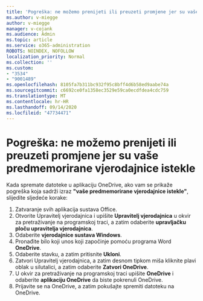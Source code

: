 ```yaml
---
title: 'Pogreška: ne možemo prenijeti ili preuzeti promjene jer su vaše predmemorirane vjerodajnice istekle'
ms.author: v-miegge
author: v-miegge
manager: v-cojank
ms.audience: Admin
ms.topic: article
ms.service: o365-administration
ROBOTS: NOINDEX, NOFOLLOW
localization_priority: Normal
ms.collection: ''
ms.custom:
- "3534"
- "9001489"
ms.openlocfilehash: 8105fa7b311bc932f95c8bff4d6b58ed9aabe74a
ms.sourcegitcommit: c6692ce0fa1358ec3529e59ca0ecdfdea4cdc759
ms.translationtype: MT
ms.contentlocale: hr-HR
ms.lasthandoff: 09/14/2020
ms.locfileid: "47734471"
---
```

# <a name="error-we-cant-upload-or-download-your-changes-because-your-cached-credentials-have-expired"></a>Pogreška: ne možemo prenijeti ili preuzeti promjene jer su vaše predmemorirane vjerodajnice istekle

Kada spremate datoteke u aplikaciju OneDrive, ako vam se prikaže pogreška koja sadrži izraz **"vaše predmemorirane vjerodajnice istekle"**, slijedite sljedeće korake:

1. Zatvaranje svih aplikacija sustava Office.
1. Otvorite Upravitelj vjerodajnica i upišite **Upravitelj vjerodajnica** u okvir za pretraživanje na programskoj traci, a zatim odaberite **upravljačku ploču upravitelja vjerodajnica**.
1. Odaberite **vjerodajnice sustava Windows**.
1. Pronađite bilo koji unos koji započinje pomoću programa Word **OneDrive**.
1. Odaberite stavku, a zatim pritisnite **Ukloni**.
1. Zatvori Upravitelj vjerodajnica, a zatim desnom tipkom miša kliknite plavi oblak u silutalici, a zatim odaberite **Zatvori OneDrive**.
1. U okvir za pretraživanje na programskoj traci upišite **OneDrive** i odaberite **aplikaciju OneDrive** da biste pokrenuli OneDrive.
1. Prijavite se na OneDrive, a zatim pokušajte spremiti datoteku na OneDrive.
